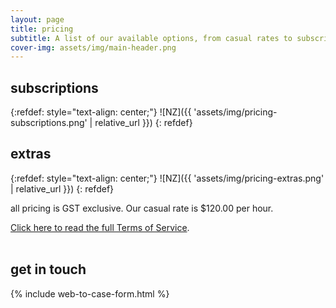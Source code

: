 ```yaml
---
layout: page
title: pricing
subtitle: A list of our available options, from casual rates to subscriptions with extra packages.
cover-img: assets/img/main-header.png 
---
```


## subscriptions

{:refdef: style="text-align: center;"}
![NZ]({{ 'assets/img/pricing-subscriptions.png' | relative_url }})
{: refdef}


## extras

{:refdef: style="text-align: center;"}
![NZ]({{ 'assets/img/pricing-extras.png' | relative_url }})
{: refdef}



all pricing is GST exclusive.
Our casual rate is $120.00 per hour. 

[Click here to read the full Terms of Service](/termsofservice/).
<br/>
<br/>

## get in touch

{% include web-to-case-form.html %}
<br/>

